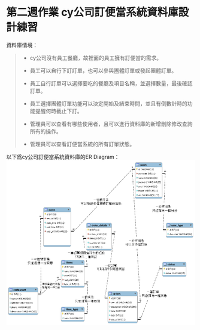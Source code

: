 # 第二週作業 cy公司訂便當系統資料庫設計練習
資料庫情境︰
<blockquote>
  <ul>
    <li>
<P class=interlist>cy公司沒有員工餐廳，故裡面的員工擁有訂便當的需求。</P>
    </li>
    <li>
<P class=interlist>員工可以自行下訂訂單，也可以參與圑體訂單或發起團體訂單。</P>
    </li>
    <li>
<P class=interlist>員工自行訂單可以選擇要吃的餐廳及項目名稱，並選擇數量，最後確認訂單。</P>
    </li>
    <li>
<P class=interlist>員工選擇團體訂單功能可以決定開始及結束時間，並且有倒數計時的功能提醒何時截止下訂。</P>
    </li>
    <li>
<P class=interlist>管理員可以查看有哪些使用者，且可以進行資料庫的新增刪除修改查詢所有的操作。</P>
    </li>
    <li>
<P class=interlist>管理員可以查看訂便當系統的所有訂單狀態。</P>
    </li>
  </ul>
</blockquote>

以下爲cy公司訂便當系統資料庫的ER Diagram：
  ![image](https://github.com/elmerlast/homeWork_0807/blob/master/ER_diagram.png?raw=true)<br /><br /><br />
